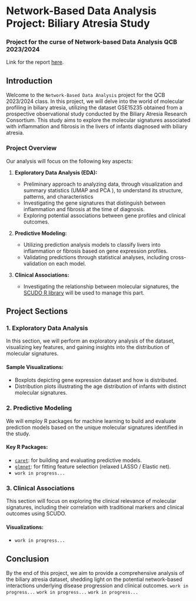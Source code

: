 # Network-Based Data Analysis Project: Biliary Atresia Study
### Project for the curse of Network-based Data Analysis QCB 2023/2024

Link for the report [here](https://www.overleaf.com/project/65e5fb710b468abfd7e67ca4).

## Introduction

Welcome to the `Network-Based Data Analysis` project for the QCB 2023/2024 class. In this project, we will delve into the world of molecular profiling in biliary atresia, utilizing the dataset GSE15235 obtained from a prospective observational study conducted by the Biliary Atresia Research Consortium. This study aims to explore the molecular signatures associated with inflammation and fibrosis in the livers of infants diagnosed with biliary atresia.

### Project Overview

Our analysis will focus on the following key aspects:

1. **Exploratory Data Analysis (EDA):**
   - Preliminary approach to analyzing data, through visualization and summary statistics (UMAP and PCA ), to understand its structure, patterns, and characteristics
   - Investigating the gene signatures that distinguish between inflammation and fibrosis at the time of diagnosis.
   - Exploring potential associations between gene profiles and clinical outcomes.

3. **Predictive Modeling:**
   - Utilizing prediction analysis models to classify livers into inflammation or fibrosis based on gene expression profiles.
   - Validating predictions through statistical analyses, including cross-validation on each model.

4. **Clinical Associations:**
   - Investigating the relationship between molecular signatures, the [SCUDO R library](https://www.cosbi.eu/prototypes/scudo) will be used to manage this part.

## Project Sections

### 1. Exploratory Data Analysis

In this section, we will perform an exploratory analysis of the dataset, visualizing key features, and gaining insights into the distribution of molecular signatures.

#### Sample Visualizations:
- Boxplots depicting gene expression dataset and how is distributed.
- Distribution plots illustrating the age distribution of infants with distinct molecular signatures.

### 2. Predictive Modeling

We will employ R packages for machine learning to build and evaluate prediction models based on the unique molecular signatures identified in the study.

#### Key R Packages:
- [`caret`](https://topepo.github.io/caret/): for building and evaluating predictive models.
- [`glmnet`](https://cran.r-project.org/web/packages/glmnet/index.html): for fitting feature selection (relaxed LASSO / Elastic net).
- `work in progress...`

### 3. Clinical Associations

This section will focus on exploring the clinical relevance of molecular signatures, including their correlation with traditional markers and clinical outcomes using SCUDO.

#### Visualizations:
- `work in progress...`

## Conclusion

By the end of this project, we aim to provide a comprehensive analysis of the biliary atresia dataset, shedding light on the potential network-based interactions underlying disease progression and clinical outcomes.
`work in progress...`
`work in progress...`
`work in progress...`
